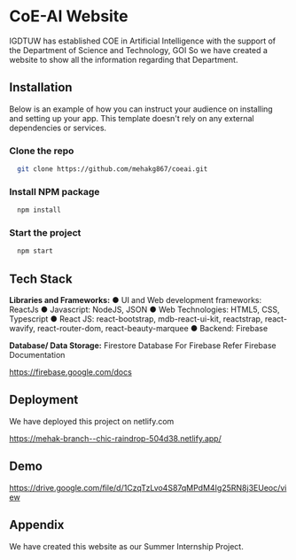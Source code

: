 

# CoE-AI Website

IGDTUW has established COE in Artificial Intelligence with the support of the Department 
of Science and Technology, GOI So we have created a website to show all the information regarding that Department.


## Installation

Below is an example of how you can instruct your audience on installing and setting up your app. This template doesn't rely on any external dependencies or services.

### Clone the repo

```bash
  git clone https://github.com/mehakg867/coeai.git
```
### Install NPM package   
```bash
  npm install
```
### Start the project
```bash
  npm start
```

## Tech Stack

**Libraries and Frameworks:** 
● UI and Web development frameworks: ReactJs
● Javascript: NodeJS, JSON
● Web Technologies: HTML5, CSS, Typescript
● React JS: react-bootstrap, mdb-react-ui-kit, reactstrap, react-wavify, react-router-dom, 
react-beauty-marquee
● Backend: Firebase

**Database/ Data Storage:** Firestore Database
For Firebase Refer Firebase Documentation

https://firebase.google.com/docs


## Deployment
We have deployed this project on netlify.com

https://mehak-branch--chic-raindrop-504d38.netlify.app/



## Demo

https://drive.google.com/file/d/1CzqTzLvo4S87qMPdM4Ig25RN8j3EUeoc/view


## Appendix

We have created this website as our Summer Internship Project.
